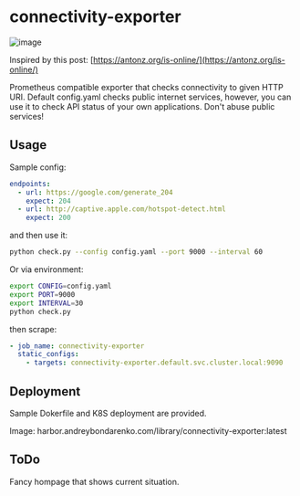# connectivity-exporter

![image](https://github.com/user-attachments/assets/30854511-f38c-4ba7-b24b-1a23413f070a)


Inspired by this post: [https://antonz.org/is-online/](https://antonz.org/is-online/)

Prometheus compatible exporter that checks connectivity to given HTTP URI. Default config.yaml checks public internet services, however, you can use it to check API status of your own applications. Don't abuse public services!

## Usage

Sample config:

```yaml
endpoints:
  - url: https://google.com/generate_204
    expect: 204
  - url: http://captive.apple.com/hotspot-detect.html
    expect: 200
```

and then use it:

```bash
python check.py --config config.yaml --port 9000 --interval 60
```

Or via environment:

```bash
export CONFIG=config.yaml
export PORT=9000
export INTERVAL=30
python check.py
```

then scrape:

```yaml
- job_name: connectivity-exporter
  static_configs:
    - targets: connectivity-exporter.default.svc.cluster.local:9090

```

## Deployment

Sample Dokerfile and K8S deployment are provided.

Image: harbor.andreybondarenko.com/library/connectivity-exporter:latest

## ToDo

Fancy hompage that shows current situation.
